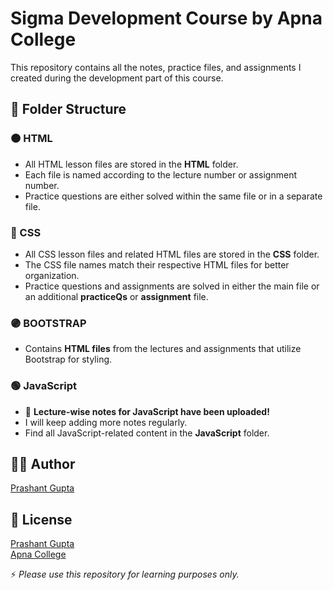 # Sigma Development Course by Apna College  

This repository contains all the notes, practice files, and assignments I created during the development part of this course.  

## 📂 Folder Structure  

### 🟠 HTML  
- All HTML lesson files are stored in the **HTML** folder.  
- Each file is named according to the lecture number or assignment number.  
- Practice questions are either solved within the same file or in a separate file.  

### 🔵 CSS  
- All CSS lesson files and related HTML files are stored in the **CSS** folder.  
- The CSS file names match their respective HTML files for better organization.  
- Practice questions and assignments are solved in either the main file or an additional **practiceQs** or **assignment** file.  

### 🟣 BOOTSTRAP  
- Contains **HTML files** from the lectures and assignments that utilize Bootstrap for styling.  

### 🟢 JavaScript  
- 📌 **Lecture-wise notes for JavaScript have been uploaded!**  
- I will keep adding more notes regularly.  
- Find all JavaScript-related content in the **JavaScript** folder.  

## 👨‍💻 Author  
[Prashant Gupta](https://www.github.com/prashant-g0/)  

## 📜 License  
[Prashant Gupta](https://www.github.com/prashant-g0/)  
[Apna College](https://www.apnacollege.in/)  

⚡ *Please use this repository for learning purposes only.*  
